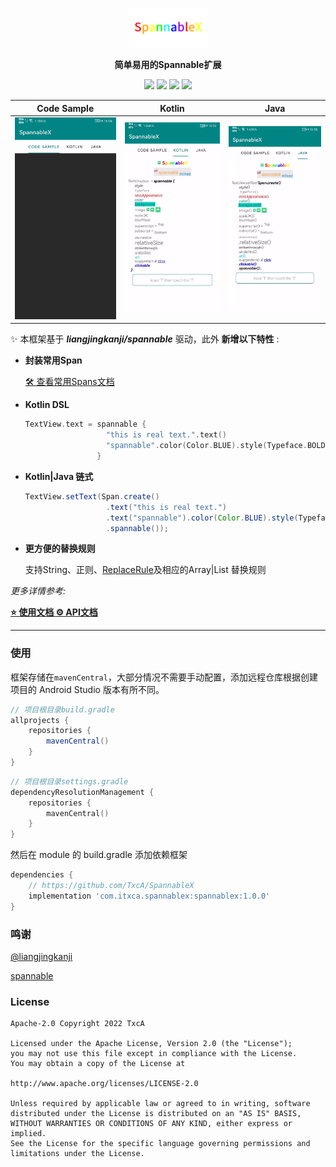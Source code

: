 <p align="center"><img src="./docs/res/logo.png" width="25%"/></p>

<p align="center"><b>简单易用的Spannable扩展</b></p>

<p align="center">
<a href="https://search.maven.org/artifact/com.itxca.spannablex/spannablex"><img src="https://img.shields.io/maven-central/v/com.itxca.spannablex/spannablex"/></a>
<a href="https://github.com/TxcA/SpannableX/actions"><img src="https://github.com/TxcA/SpannableX/workflows/CI/badge.svg?branch=master&event=push"/></a>
<img src="https://img.shields.io/badge/language-kotlin-blue.svg"/>
<img src="https://img.shields.io/badge/license-Apache-blue"/>
</p>


|                Code Sample                |              Kotlin               | Java                            |
| :---------------------------------------: | :-------------------------------: | ------------------------------- |
| ![Gif 1.43MB](./docs/res/sample_code.gif) | ![](./docs/res/sample_kotlin.png) | ![](./docs/res/sample_java.png) |

✨ 本框架基于 ***liangjingkanji/spannable*** 驱动，此外 **新增以下特性** : 

- **封装常用Span**

  [🛠 查看常用Spans文档](https://txca.github.io/SpannableX/spans/)

- **Kotlin DSL**

  ```kotlin
  TextView.text = spannable {
                    "this is real text.".text()
                    "spannable".color(Color.BLUE).style(Typeface.BOLD)
                  }
  ```

- **Kotlin|Java 链式**

  ```java
  TextView.setText(Span.create()
                    .text("this is real text.")
                    .text("spannable").color(Color.BLUE).style(Typeface.BOLD)
                    .spannable());
  ```

- **更方便的替换规则**

  支持String、正则、[ReplaceRule]()及相应的Array|List 替换规则

*更多详情参考:*

**[ ⭐ 使用文档 ](https://txca.github.io/SpannableX/)**  **[ ⚙ API文档 ](https://txca.github.io/SpannableX/api/)**

---

### 使用

框架存储在`mavenCentral`，大部分情况不需要手动配置，添加远程仓库根据创建项目的 Android Studio 版本有所不同。

```groovy
// 项目根目录build.gradle
allprojects {
    repositories {
        mavenCentral()
    }
}
```

```kotlin
// 项目根目录settings.gradle
dependencyResolutionManagement {
    repositories {
        mavenCentral()
    }
}
```

然后在 module 的 build.gradle 添加依赖框架

```groovy
dependencies {
    // https://github.com/TxcA/SpannableX
    implementation 'com.itxca.spannablex:spannablex:1.0.0'
}
```

### 鸣谢

[@liangjingkanji](https://github.com/liangjingkanji)

[spannable](https://github.com/liangjingkanji/spannable)

### License

```
Apache-2.0 Copyright 2022 TxcA

Licensed under the Apache License, Version 2.0 (the "License");
you may not use this file except in compliance with the License.
You may obtain a copy of the License at

http://www.apache.org/licenses/LICENSE-2.0

Unless required by applicable law or agreed to in writing, software
distributed under the License is distributed on an "AS IS" BASIS,
WITHOUT WARRANTIES OR CONDITIONS OF ANY KIND, either express or implied.
See the License for the specific language governing permissions and
limitations under the License.
```
